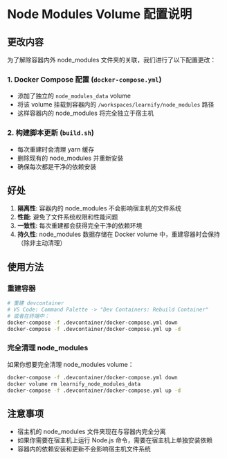 # Node Modules Volume 配置说明

## 更改内容

为了解除容器内外 node_modules 文件夹的关联，我们进行了以下配置更改：

### 1. Docker Compose 配置 (`docker-compose.yml`)

- 添加了独立的 `node_modules_data` volume
- 将该 volume 挂载到容器内的 `/workspaces/learnify/node_modules` 路径
- 这样容器内的 node_modules 将完全独立于宿主机

### 2. 构建脚本更新 (`build.sh`)

- 每次重建时会清理 yarn 缓存
- 删除现有的 node_modules 并重新安装
- 确保每次都是干净的依赖安装

## 好处

1. **隔离性**: 容器内的 node_modules 不会影响宿主机的文件系统
2. **性能**: 避免了文件系统权限和性能问题
3. **一致性**: 每次重建都会获得完全干净的依赖环境
4. **持久性**: node_modules 数据存储在 Docker volume 中，重建容器时会保持（除非主动清理）

## 使用方法

### 重建容器

```bash
# 重建 devcontainer
# VS Code: Command Palette -> "Dev Containers: Rebuild Container"
# 或者在终端中：
docker-compose -f .devcontainer/docker-compose.yml down
docker-compose -f .devcontainer/docker-compose.yml up -d
```

### 完全清理 node_modules

如果你想要完全清理 node_modules volume：

```bash
docker-compose -f .devcontainer/docker-compose.yml down
docker volume rm learnify_node_modules_data
docker-compose -f .devcontainer/docker-compose.yml up -d
```

## 注意事项

- 宿主机的 node_modules 文件夹现在与容器内完全分离
- 如果你需要在宿主机上运行 Node.js 命令，需要在宿主机上单独安装依赖
- 容器内的依赖安装和更新不会影响宿主机文件系统

